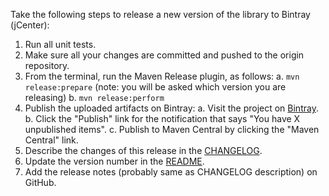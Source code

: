 Take the following steps to release a new version of the library to Bintray (jCenter):

1. Run all unit tests.
2. Make sure all your changes are committed and pushed to the origin repository.
3. From the terminal, run the Maven Release plugin, as follows:
    a. `mvn release:prepare` (note: you will be asked which version you are releasing)
    b. `mvn release:perform`
4. Publish the uploaded artifacts on Bintray:
    a. Visit the project on [Bintray](https://bintray.com/cookingfox/maven/lapasse-java).
    b. Click the "Publish" link for the notification that says "You have X unpublished items".
    c. Publish to Maven Central by clicking the "Maven Central" link.
5. Describe the changes of this release in the [CHANGELOG](../CHANGELOG.md).
6. Update the version number in the [README](../README.md).
7. Add the release notes (probably same as CHANGELOG description) on GitHub.
